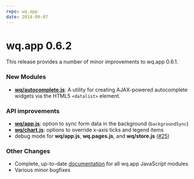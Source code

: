 ```yaml
---
repo: wq.app
date: 2014-09-07
---
```


# wq.app 0.6.2

This release provides a number of minor improvements to wq.app 0.6.1.

### New Modules
- **[wq/autocomplete.js](../wq.app/index.md)**:  A utility for creating AJAX-powered autocomplete widgets via the HTML5 `<datalist>` element.

### API improvements
- **[wq/app.js](../@wq/app.md)**: option to sync form data in the background (`backgroundSync`)
- **[wq/chart.js](https://django-rest-pandas.wq.io/@wq/chart)**: options to override x-axis ticks and legend items
- debug mode for **wq/app.js**, **wq.pages.js**, and **wq/store.js** ([#25](https://github.com/wq/wq.app/issues/25))

### Other Changes
- Complete, up-to-date [documentation](../wq.app/index.md) for all wq.app JavaScript modules
- Various minor bugfixes
